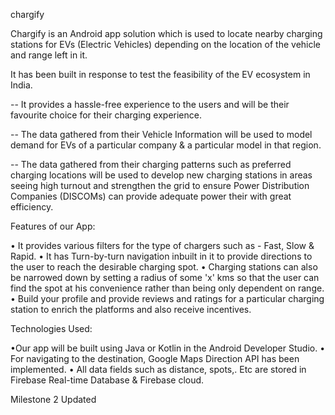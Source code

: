 chargify

Chargify is an Android app solution which is used to locate nearby charging stations for EVs (Electric Vehicles) depending on the location of the vehicle and range left in it. 

It has been built in response to test the feasibility of the EV ecosystem in India.

-- It provides a hassle-free experience to the users and will be their favourite choice for their charging experience.   

-- The data gathered from their Vehicle Information will be used to model demand for EVs of a particular company & a particular model in that region. 

-- The data gathered from their charging patterns such as preferred charging locations will be used to develop new charging stations in areas seeing high turnout and strengthen the grid to ensure Power Distribution Companies (DISCOMs) can provide  adequate power their 
with great efficiency.

Features of our App:

•  It  provides various filters for the type of chargers such as - Fast, Slow &   
   Rapid.
•  It  has Turn-by-turn navigation inbuilt  in it to provide directions to the user to reach the desirable charging spot.
•  Charging  stations can also be narrowed down by setting a radius of some 'x' kms  so that the user 
can find the spot at his convenience rather than being only dependent on range.
•  Build your profile and provide reviews and ratings for a particular charging station to enrich the platforms and also receive incentives.

Technologies Used:

•Our app will be built using Java or Kotlin in the Android Developer Studio. 
• For navigating to the destination, Google Maps Direction API has been implemented.
• All data fields such as distance, spots,. Etc are stored in Firebase  Real-time Database & Firebase cloud.



Milestone 2 Updated




